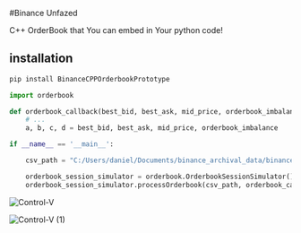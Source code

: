 #Binance Unfazed

C++ OrderBook that You can embed in Your python code!

## installation 
```bash
pip install BinanceCPPOrderbookPrototype
```

```python
import orderbook

def orderbook_callback(best_bid, best_ask, mid_price, orderbook_imbalance):
    # ...
    a, b, c, d = best_bid, best_ask, mid_price, orderbook_imbalance

if __name__ == '__main__':

    csv_path = "C:/Users/daniel/Documents/binance_archival_data/binance_difference_depth_stream_usd_m_futures_trxusdt_25-03-2025.csv"

    orderbook_session_simulator = orderbook.OrderbookSessionSimulator()
    orderbook_session_simulator.processOrderbook(csv_path, orderbook_callback)
```

![Control-V](https://github.com/user-attachments/assets/a90a5dfc-88c9-4625-8c7e-5456468b6a41)
 
![Control-V (1)](https://github.com/user-attachments/assets/afe41fee-8f34-4493-aabb-be7d6e8f25e7)
